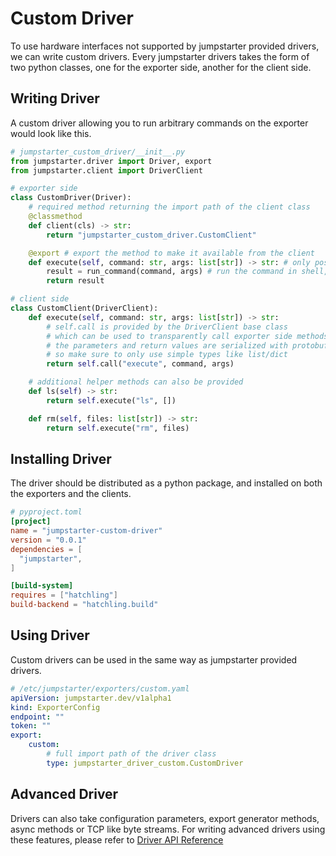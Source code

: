 # Custom Driver
To use hardware interfaces not supported by jumpstarter provided drivers, we can write custom drivers. Every jumpstarter drivers takes the form of two python classes, one for the exporter side, another for the client side.

## Writing Driver
A custom driver allowing you to run arbitrary commands on the exporter would look like this.
```python
# jumpstarter_custom_driver/__init__.py
from jumpstarter.driver import Driver, export
from jumpstarter.client import DriverClient

# exporter side
class CustomDriver(Driver):
    # required method returning the import path of the client class
    @classmethod
    def client(cls) -> str:
        return "jumpstarter_custom_driver.CustomClient"

    @export # export the method to make it available from the client
    def execute(self, command: str, args: list[str]) -> str: # only positional arguments
        result = run_command(command, args) # run the command in shell, etc.
        return result

# client side
class CustomClient(DriverClient):
    def execute(self, command: str, args: list[str]) -> str:
        # self.call is provided by the DriverClient base class
        # which can be used to transparently call exporter side methods by name
        # the parameters and return values are serialized with protobuf
        # so make sure to only use simple types like list/dict
        return self.call("execute", command, args)

    # additional helper methods can also be provided
    def ls(self) -> str:
        return self.execute("ls", [])

    def rm(self, files: list[str]) -> str:
        return self.execute("rm", files)
```

## Installing Driver
The driver should be distributed as a python package, and installed on both the exporters and the clients.
```toml
# pyproject.toml
[project]
name = "jumpstarter-custom-driver"
version = "0.0.1"
dependencies = [
  "jumpstarter",
]

[build-system]
requires = ["hatchling"]
build-backend = "hatchling.build"
```

## Using Driver
Custom drivers can be used in the same way as jumpstarter provided drivers.
```yaml
# /etc/jumpstarter/exporters/custom.yaml
apiVersion: jumpstarter.dev/v1alpha1
kind: ExporterConfig
endpoint: ""
token: ""
export:
    custom:
        # full import path of the driver class
        type: jumpstarter_driver_custom.CustomDriver
```

## Advanced Driver
Drivers can also take configuration parameters, export generator methods, async methods or TCP like byte streams. For writing advanced drivers using these features, please refer to [Driver API Reference](#driver-api)
